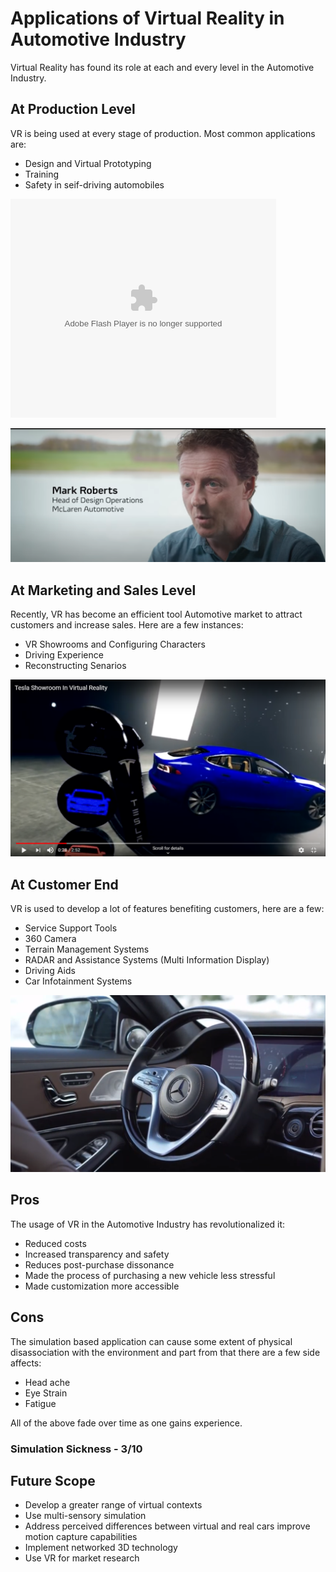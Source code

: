 # Applications of Virtual Reality in Automotive Industry

Virtual Reality has found its role at each and every level in the Automotive Industry. 

## At Production Level

VR is being used at every stage of production. Most common applications are:
- Design and Virtual Prototyping
- Training
- Safety in seif-driving automobiles

<object width="425" height="350">
  <param name="movie" value="http://www.youtube.com/user/wwwLoveWatercom?v=BTRN1YETpyg" />
  <param name="wmode" value="transparent" />
  <embed src="http://www.youtube.com/user/wwwLoveWatercom?v=BTRN1YETpyg"
         type="application/x-shockwave-flash"
         wmode="transparent" width="425" height="350" />
</object>

[![Watch the video](https://github.com/karishmagarikapalli/StudentChoice/blob/master/Screenshot%20(48).png)](https://www.youtube.com/watch?v=mWaQfjEJIMQ)

## At Marketing and Sales Level

Recently, VR has become an efficient tool Automotive market to attract customers and increase sales. Here are a few instances:
- VR Showrooms and Configuring Characters
- Driving Experience
- Reconstructing Senarios

[![Watch the video](https://github.com/karishmagarikapalli/StudentChoice/blob/master/Screenshot%20(49).png)](https://www.youtube.com/watch?v=8q5jVaIgo2Q)

## At Customer End

VR is used to develop a lot of features benefiting customers, here are a few:
- Service Support Tools
- 360 Camera
- Terrain Management Systems
- RADAR and Assistance Systems (Multi Information Display)
- Driving Aids
- Car Infotainment Systems

[![Watch the video](https://github.com/karishmagarikapalli/StudentChoice/blob/master/Screenshot%20(50).png)](https://www.youtube.com/watch?v=xMp5b8s67AU)

## Pros

The usage of VR in the Automotive Industry has revolutionalized it:
- Reduced costs
- Increased transparency and safety
- Reduces post-purchase dissonance
- Made the process of purchasing a new vehicle less stressful
- Made customization more accessible

## Cons

The simulation based application can cause some extent of physical disassociation with the environment and part from that there are a few side affects:
- Head ache
- Eye Strain
- Fatigue

All of the above fade over time as one gains experience.

### Simulation Sickness - 3/10

## Future Scope
- Develop a greater range of virtual contexts
- Use multi-sensory simulation 
- Address perceived differences between virtual and real cars improve motion capture capabilities
- Implement networked 3D technology
- Use VR for market research
